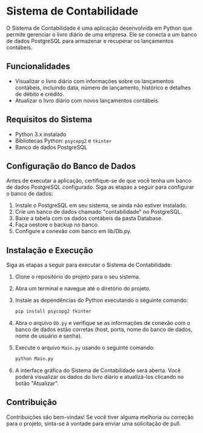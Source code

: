 # Sistema de Contabilidade

O Sistema de Contabilidade é uma aplicação desenvolvida em Python que permite gerenciar o livro diário de uma empresa. Ele se conecta a um banco de dados PostgreSQL para armazenar e recuperar os lançamentos contábeis.

## Funcionalidades

- Visualizar o livro diário com informações sobre os lançamentos contábeis, incluindo data, número de lançamento, histórico e detalhes de débito e crédito.
- Atualizar o livro diário com novos lançamentos contábeis.

## Requisitos do Sistema

- Python 3.x instalado
- Bibliotecas Python: `psycopg2` e `tkinter`
- Banco de dados PostgreSQL

## Configuração do Banco de Dados

Antes de executar a aplicação, certifique-se de que você tenha um banco de dados PostgreSQL configurado. Siga as etapas a seguir para configurar o banco de dados:

1. Instale o PostgreSQL em seu sistema, se ainda não estiver instalado.
2. Crie um banco de dados chamado "contabilidade" no PostgreSQL.
3. Baixe a tabela com os dados contábeis da pasta Database.
4. Faça oestore o backup no banco.
5. Configure a conexão com banco em lib/Db.py.


## Instalação e Execução

Siga as etapas a seguir para executar o Sistema de Contabilidade:

1. Clone o repositório do projeto para o seu sistema.
2. Abra um terminal e navegue até o diretório do projeto.
3. Instale as dependências do Python executando o seguinte comando:

   ```bash
   pip install psycopg2 tkinter
   ```

4. Abra o arquivo `Db.py` e verifique se as informações de conexão com o banco de dados estão corretas (host, porta, nome do banco de dados, nome de usuário e senha).
5. Execute o arquivo `Main.py` usando o seguinte comando:

   ```bash
   python Main.py
   ```

6. A interface gráfica do Sistema de Contabilidade será aberta. Você poderá visualizar os dados do livro diário e atualizá-los clicando no botão "Atualizar".

## Contribuição

Contribuições são bem-vindas! Se você tiver alguma melhoria ou correção para o projeto, sinta-se à vontade para enviar uma solicitação de pull.


